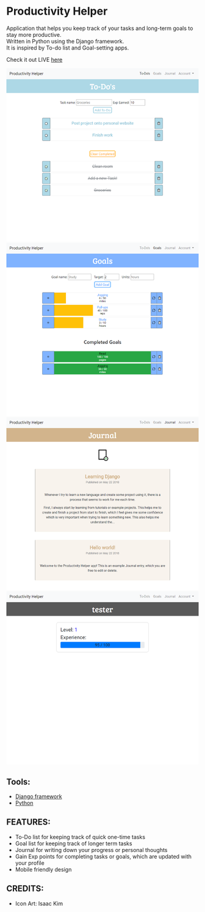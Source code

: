 # Productivity Helper  
Application that helps you keep track of your tasks and long-term goals to stay more productive.  
Written in Python using the Django framework.  
It is inspired by To-do list and Goal-setting apps.  

Check it out LIVE [here](josephtkim.pythonanywhere.com)  

![Toods Screen shot](./todos.png) ![Goals Screen shot](./goals.png)
![Journal Screen shot](./journal.png) ![Profile Screen shot](./profile.png)

## Tools:  
* [Django framework](https://www.djangoproject.com/)  
* [Python](https://www.python.org/)  

## FEATURES:  
* To-Do list for keeping track of quick one-time tasks  
* Goal list for keeping track of longer term tasks  
* Journal for writing down your progress or personal thoughts  
* Gain Exp points for completing tasks or goals, which are updated with your profile  
* Mobile friendly design  

## CREDITS:  
* Icon Art: Isaac Kim  
